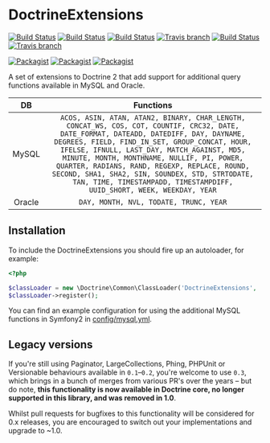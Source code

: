 DoctrineExtensions
==================

[![Build Status](https://img.shields.io/badge/branch-master-blue.svg)](https://github.com/beberlei/DoctrineExtensions/tree/master)
[![Build Status](https://travis-ci.org/beberlei/DoctrineExtensions.svg?branch=master)](https://travis-ci.org/beberlei/DoctrineExtensions)
[![Build Status](https://img.shields.io/badge/version-0.3-orange.svg)](https://github.com/beberlei/DoctrineExtensions/tree/0.3)
[![Travis branch](https://img.shields.io/travis/beberlei/DoctrineExtensions/0.3.svg)](https://travis-ci.org/beberlei/DoctrineExtensions)
[![Build Status](https://img.shields.io/badge/version-1.0-orange.svg)](https://github.com/beberlei/DoctrineExtensions/tree/1.0)
[![Travis branch](https://img.shields.io/travis/beberlei/DoctrineExtensions/1.0.svg)](https://travis-ci.org/beberlei/DoctrineExtensions)

[![Packagist](https://img.shields.io/packagist/dd/beberlei/DoctrineExtensions.svg)](https://packagist.org/packages/beberlei/DoctrineExtensions)
[![Packagist](https://img.shields.io/packagist/dm/beberlei/DoctrineExtensions.svg)](https://packagist.org/packages/beberlei/DoctrineExtensions)
[![Packagist](https://img.shields.io/packagist/dt/beberlei/DoctrineExtensions.svg)](https://packagist.org/packages/beberlei/DoctrineExtensions)

A set of extensions to Doctrine 2 that add support for additional query
functions available in MySQL and Oracle.

| DB | Functions |
|:--:|:---------:|
| MySQL | `ACOS, ASIN, ATAN, ATAN2, BINARY, CHAR_LENGTH, CONCAT_WS, COS, COT, COUNTIF, CRC32, DATE, DATE_FORMAT, DATEADD, DATEDIFF, DAY, DAYNAME, DEGREES, FIELD, FIND_IN_SET, GROUP_CONCAT, HOUR, IFELSE, IFNULL, LAST_DAY, MATCH_AGAINST, MD5, MINUTE, MONTH, MONTHNAME, NULLIF, PI, POWER, QUARTER, RADIANS, RAND, REGEXP, REPLACE, ROUND, SECOND, SHA1, SHA2, SIN, SOUNDEX, STD, STRTODATE, TAN, TIME, TIMESTAMPADD, TIMESTAMPDIFF, UUID_SHORT, WEEK, WEEKDAY, YEAR` |
| Oracle | `DAY, MONTH, NVL, TODATE, TRUNC, YEAR` |

Installation
------------

To include the DoctrineExtensions you should fire up an autoloader, for example:

```php
<?php

$classLoader = new \Doctrine\Common\ClassLoader('DoctrineExtensions', '/path/to/extensions');
$classLoader->register();
```

You can find an example configuration for using the additional MySQL functions
in Symfony2 in [config/mysql.yml](config/mysql.yml).


Legacy versions
---------------

If you're still using Paginator, LargeCollections, Phing, PHPUnit or Versionable
behaviours available in `0.1`–`0.2`, you're welcome to use `0.3`, which brings
in a bunch of merges from various PR's over the years – but do note, **this
functionality is now available in Doctrine core, no longer supported in this
library, and was removed in 1.0**.

Whilst pull requests for bugfixes to this functionality will be considered for
0.x releases, you are encouraged to switch out your implementations and upgrade
to ~1.0.
